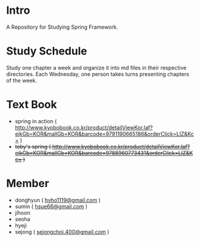 # Intro

A Repository for Studying Spring Framework.

# Study Schedule

Study one chapter a week and organize it into md files in their respective directories.
Each Wednesday, one person takes turns presenting chapters of the week.

# Text Book
- spring in action ( http://www.kyobobook.co.kr/product/detailViewKor.laf?ejkGb=KOR&mallGb=KOR&barcode=9791190665186&orderClick=LIZ&Kc= )
- ~~toby's spring ( http://www.kyobobook.co.kr/product/detailViewKor.laf?ejkGb=KOR&mallGb=KOR&barcode=9788960773431&orderClick=LIZ&Kc= )~~

# Member

- donghyun ( hvho1119@gmail.com )
- sumin ( hsue66@gmail.com )
- jihoon
- seoha
- hyeji
- sejong ( sejongchoi.400@gmail.com )
